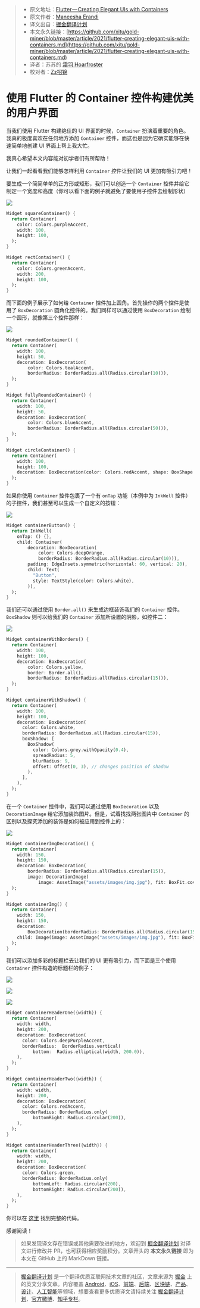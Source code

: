 > * 原文地址：[Flutter — Creating Elegant UIs with Containers](https://maneesha-erandi.medium.com/flutter-creating-elegant-uis-with-containers-1d05ca90fccf)
> * 原文作者：[Maneesha Erandi](https://medium.com/@maneesha-erandi)
> * 译文出自：[掘金翻译计划](https://github.com/xitu/gold-miner)
> * 本文永久链接：[https://github.com/xitu/gold-miner/blob/master/article/2021/flutter-creating-elegant-uis-with-containers.md](https://github.com/xitu/gold-miner/blob/master/article/2021/flutter-creating-elegant-uis-with-containers.md)
> * 译者：苏苏的 [霜羽 Hoarfroster](https://github.com/PassionPenguin)
> * 校对者：[Zz招锦](https://github.com/zenblo)

# 使用 Flutter 的 Container 控件构建优美的用户界面

当我们使用 Flutter 构建绝佳的 UI 界面的时候，`Container` 扮演着重要的角色。我真的极度喜欢在任何地方添加 `Container` 控件，而这也是因为它确实能够在快速简单地创建 UI 界面上帮上我大忙。

我真心希望本文内容能对初学者们有所帮助！

让我们一起看看我们能够怎样利用 `Container` 控件让我们的 UI 更加有吸引力吧！

要生成一个简简单单的正方形或矩形，我们可以创造一个 `Container` 控件并给它制定一个宽度和高度（你可以看下面的例子就避免了要使用子控件去绘制形状）

![](https://cdn-images-1.medium.com/max/2078/1*mzCSaRJfZi8BiBHYUrUbqg.png)

```Dart
Widget squareContainer() {
  return Container(
    color: Colors.purpleAccent,
    width: 100,
    height: 100,
  );
}

Widget rectContainer() {
  return Container(
    color: Colors.greenAccent,
    width: 200,
    height: 100,
  );
}
```

而下面的例子展示了如何给 `Container` 控件加上圆角。首先操作的两个控件是使用了 `BoxDecoration` 圆角化控件的。我们同样可以通过使用 `BoxDecoration` 绘制一个圆形，就像第三个控件那样：

![](https://cdn-images-1.medium.com/max/2202/1*lK_CjuIIFxIMSrijjme1qg.png)

```Dart
Widget roundedContainer() {
  return Container(
    width: 100,
    height: 50,
    decoration: BoxDecoration(
        color: Colors.tealAccent,
        borderRadius: BorderRadius.all(Radius.circular(10))),
  );
}

Widget fullyRoundedContainer() {
  return Container(
    width: 100,
    height: 50,
    decoration: BoxDecoration(
        color: Colors.blueAccent,
        borderRadius: BorderRadius.all(Radius.circular(50))),
  );
}

Widget circleContainer() {
  return Container(
    width: 100,
    height: 100,
    decoration: BoxDecoration(color: Colors.redAccent, shape: BoxShape.circle),
  );
}
```

如果你使用 `Container` 控件包裹了一个有 `onTap` 功能（本例中为 `InkWell` 控件）的子控件，我们甚至可以生成一个自定义的按钮：

![](https://cdn-images-1.medium.com/max/2000/1*0CUGG-lyqxr-iP4wb9PRNQ.png)

```Dart
Widget containerButton() {
  return InkWell(
    onTap: () {},
    child: Container(
        decoration: BoxDecoration(
            color: Colors.deepOrange,
            borderRadius: BorderRadius.all(Radius.circular(10))),
        padding: EdgeInsets.symmetric(horizontal: 60, vertical: 20),
        child: Text(
          "Button",
          style: TextStyle(color: Colors.white),
        )),
  );
}
```

我们还可以通过使用 `Border.all()` 来生成边框装饰我们的 `Container` 控件。`BoxShadow` 则可以给我们的 `Container` 添加所设置的阴影，如控件二：

![](https://cdn-images-1.medium.com/max/2000/1*SAcNvyxyzu-ofhDJ9_qhWg.png)

```Dart
Widget containerWithBorders() {
  return Container(
    width: 100,
    height: 100,
    decoration: BoxDecoration(
        color: Colors.yellow,
        border: Border.all(),
        borderRadius: BorderRadius.all(Radius.circular(15))),
  );
}

Widget containerWithShadow() {
  return Container(
    width: 100,
    height: 100,
    decoration: BoxDecoration(
      color: Colors.white,
      borderRadius: BorderRadius.all(Radius.circular(15)),
      boxShadow: [
        BoxShadow(
          color: Colors.grey.withOpacity(0.4),
          spreadRadius: 5,
          blurRadius: 9,
          offset: Offset(0, 3), // changes position of shadow
        ),
      ],
    ),
  );
}
```

在一个 `Container` 控件中，我们可以通过使用 `BoxDecoration` 以及 `DecorationImage` 给它添加装饰图片。但是，试着找找两张图片中 `Container` 的区别以及探究添加的装饰是如何被应用到控件上的：

![](https://cdn-images-1.medium.com/max/2224/1*W0xtgxhy3hLNkrcHbZEGhQ.png)

```Dart
Widget containerImgDecoration() {
  return Container(
    width: 150,
    height: 150,
    decoration: BoxDecoration(
        borderRadius: BorderRadius.all(Radius.circular(15)),
        image: DecorationImage(
            image: AssetImage("assets/images/img.jpg"), fit: BoxFit.cover)),
  );
}

Widget containerImg() {
  return Container(
    width: 150,
    height: 150,
    decoration:
        BoxDecoration(borderRadius: BorderRadius.all(Radius.circular(15))),
    child: Image(image: AssetImage("assets/images/img.jpg"), fit: BoxFit.cover),
  );
}
```

我们可以添加多彩的标题栏去让我们的 UI 更有吸引力，而下面是三个使用 `Container` 控件构造的标题栏的例子：

![](https://cdn-images-1.medium.com/max/2458/1*I5-WNUcfc8gRxQiiTD59zQ.png)

![](https://cdn-images-1.medium.com/max/2422/1*F3DS06d7jMIPJxwqVQlWKg.png)

![](https://cdn-images-1.medium.com/max/2484/1*0LAhQZtJZx2bgvHFgEvELw.png)

```Dart
Widget containerHeaderOne({width}) {
  return Container(
    width: width,
    height: 200,
    decoration: BoxDecoration(
      color: Colors.deepPurpleAccent,
      borderRadius:  BorderRadius.vertical(
          bottom:  Radius.elliptical(width, 200.0)),
    ),
  );
}

Widget containerHeaderTwo({width}) {
  return Container(
    width: width,
    height: 200,
    decoration: BoxDecoration(
      color: Colors.redAccent,
      borderRadius: BorderRadius.only(
          bottomRight: Radius.circular(200)),
    ),
  );
}

Widget containerHeaderThree({width}) {
  return Container(
    width: width,
    height: 200,
    decoration: BoxDecoration(
      color: Colors.green,
      borderRadius: BorderRadius.only(
          bottomLeft: Radius.circular(200),
          bottomRight: Radius.circular(200)),
    ),
  );
}
```

你可以在 [这里](https://github.com/manee92/FlutterDemo/blob/master/lib/screens/UIDemo/ContainerDemo.dart) 找到完整的代码。

感谢阅读！

> 如果发现译文存在错误或其他需要改进的地方，欢迎到 [掘金翻译计划](https://github.com/xitu/gold-miner) 对译文进行修改并 PR，也可获得相应奖励积分。文章开头的 **本文永久链接** 即为本文在 GitHub 上的 MarkDown 链接。

---

> [掘金翻译计划](https://github.com/xitu/gold-miner) 是一个翻译优质互联网技术文章的社区，文章来源为 [掘金](https://juejin.im) 上的英文分享文章。内容覆盖 [Android](https://github.com/xitu/gold-miner#android)、[iOS](https://github.com/xitu/gold-miner#ios)、[前端](https://github.com/xitu/gold-miner#前端)、[后端](https://github.com/xitu/gold-miner#后端)、[区块链](https://github.com/xitu/gold-miner#区块链)、[产品](https://github.com/xitu/gold-miner#产品)、[设计](https://github.com/xitu/gold-miner#设计)、[人工智能](https://github.com/xitu/gold-miner#人工智能)等领域，想要查看更多优质译文请持续关注 [掘金翻译计划](https://github.com/xitu/gold-miner)、[官方微博](http://weibo.com/juejinfanyi)、[知乎专栏](https://zhuanlan.zhihu.com/juejinfanyi)。
